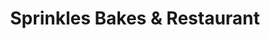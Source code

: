 ---
title: "Sprinkles Bakes & Restaurant"
url: /mynagappally-kerala-690519/sprinkles-bakes-and-restaurant/
shop: bakery
---